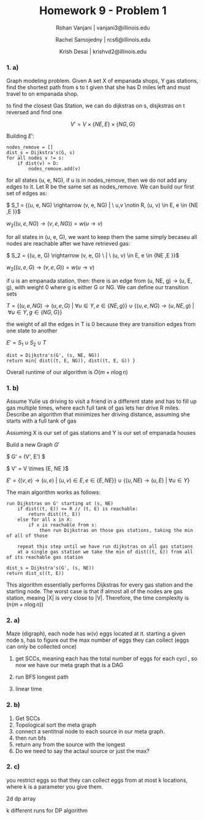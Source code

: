 <h1 style="text-align: center;">Homework 9 - Problem 1</h1>
<p style="text-align: center;">Rohan Vanjani | vanjani3@illinois.edu</p>
<p style="text-align: center;">Rachel Samojedny | rcs6@illinois.edu</p>
<p style="text-align: center;"> Krish Desai | krishvd2@illinois.edu</p>

### 1. a)

Graph modeling problem. Given A set X of empanada shops, Y gas stations, find the shortest path from s to t given that she has D miles left and must travel to on empanada shop.

to find the closest Gas Station, we can do dijkstras on s, disjkstras on t reversed and find one

$$ V' = V \times \{NE, E\} \times \{NG, G\}$$

Building $E'$:

```
nodes_remove = []
dist_s = Dijkstra's(G, s)
for all nodes v != s:
    if dist(v) > D:
        nodes_remove.add(v)
```

for all states (u, e, NG), if u is in nodes_remove, then we do not add any edges to it. Let R be the same set as nodes_remove. We can build our first set of edges as:

$ S_1 = \{(u, e, NG) \rightarrow (v, e, NG) | \ u,v \notin R, (u, v) \in E, e \in \{NE ,E \}\}$

$w_2((u, e, NG) \rightarrow (v, e, NG)) = w(u \rightarrow v)$

for all states in (u, e, G), we want to keep them the same simply becaseu all nodes are reachable after we have retrieved gas:

$ S_2 = \{(u, e, G) \rightarrow (v, e, G) \ | \ (u, v) \in E, e \in \{NE ,E \}\}$

$w_2((u, e, G) \rightarrow (v, e, G)) = w(u \rightarrow v)$

if u is an empanada station, then:
there is an edge from (u, NE, g) -> (u, E, g), with weight 0
where g is either G or NG. We can define our transition sets

$T = \{ (u, e, NG) \rightarrow (u, e, G) \ | \ \forall u \in Y, e \in \{NE ,g\} \} \ \cup \ \{ (u, e, NG) \rightarrow (u, NE, g) \ | \ \forall u \in Y, g \in \{NG ,G\} \}$

the weight of all the edges in T is 0 because they are transition edges from one state to another

$E' = S_1 \cup S_2 \cup T$

```
dist = Dijkstra's(G', (s, NE, NG))
return min{ dist((t, E, NG)), dist((t, E, G)) }
```

Overall runtime of our algorithm is $O(m + n\log n)$

### 1. b)

Assume Yulie us driving to visit a friend in a different state and has to fill up gas multiple times, where each full tank of gas lets her drive R miles. Describe an algorithm that minimizes her driving distance, assuming she starts with a full tank of gas

Assuming X is our set of gas stations and Y is our set of empanada houses

Build a new Graph $G'$

$ G' = (V', E') $

$ V' = V \times \{E, NE \}$

$E' = \{(v, e) \rightarrow (u, e) \ | \ (u, v) \in E, e \in \{E, NE \}\} \ \cup \ \{ (u, NE) \rightarrow (u, E) \ | \ \forall u \in Y\}$

The main algorithm works as follows:

```
run Dijkstras on G' starting at (s, NE)
    if dist((t, E)) <= R // (t, E) is reachable:
        return dist((t, E))
    else for all x in X:
        if x is reachable from s:
            then run Dijkstras on those gas stations, taking the min of all of those

    repeat this step until we have run dijkstras on all gas stations
    at a single gas station we take the min of dist((t, E)) from all of its reachable gas station
```

```
dist_s = Dijkstra's(G', (s, NE))
return dist_s((t, E))

```

This algorithm essentially performs Dijkstras for every gas station and the starting node. The worst case is that if almost all of the nodes are gas station, meaing |X| is very close to |V|. Therefore, the time complexity is $(n(m + n\log n))$

### 2. a)

Maze (digraph), each node has w(v) eggs located at it.
starting a given node s, has to figure out the max number of eggs they can collect (eggs can only be collected once)

1. get SCCs, meaning each has the total number of eggs for each cycl , so now we have our meta graph that is a DAG

2. run BFS longest path

3. linear time

### 2. b)

1. Get SCCs
2. Topological sort the meta graph
3. connect a sentitnal node to each source in our meta graph.
4. then run bfs
5. return any from the source with the longest
6. Do we need to say the actaul source or just the max?

### 2. c)

you restrict eggs so that they can collect eggs from at most k locations, where k is a parameter you give them.

2d dp array

k different runs for DP algorithm

```

```
